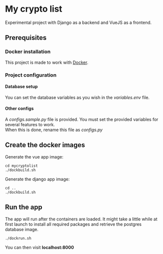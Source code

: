 # My crypto list
Experimental project with Django as a backend and VueJS as a frontend.
## Prerequisites
### Docker installation
This project is made to work with [Docker](https://docs.docker.com/install/linux/docker-ce/ubuntu/).

### Project configuration
#### Database setup
You can set the database variables as you wish in the *variables.env* file.

#### Other configs

A *configs.sample.py* file is provided. You must set the provided variables for several features to work.  
When this is done, rename this file as *configs.py*


## Create the docker images
Generate the vue app image:
```
cd mycryptolist
./dockbuild.sh
```
Generate the django app image:
```
cd ..
./dockbuild.sh
```

## Run the app
The app will run after the containers are loaded. It might take a little while at first launch to install all required packages and retrieve the postgres database image.
```
./dockrun.sh
```
You can then visit **localhost:8000**
